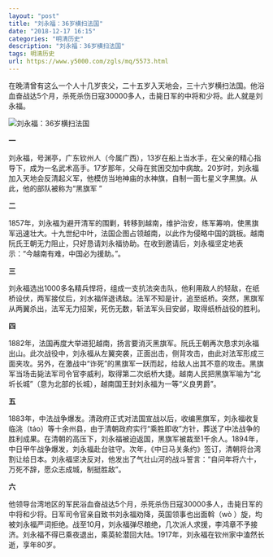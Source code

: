 ```yaml
---
layout: "post"
title: "刘永福：36岁横扫法国"
date: "2018-12-17 16:15"
categories: "明清历史"
description: "刘永福：36岁横扫法国"
tags: 明清历史
url: https://www.y5000.com/zgls/mq/5573.html
---
```






在晚清曾有这么一个人十几岁丧父，二十五岁入天地会，三十六岁横扫法国。他浴血奋战达5个月，杀死杀伤日寇30000多人，击毙日军的中将和少将。此人就是刘永福。

![刘永福：36岁横扫法国](/uploads/allimg/161121/6-161121144HV58.JPG)

**一**

刘永福，号渊亭，广东钦州人（今属广西），13岁在船上当水手，在父亲的精心指导下，成为一名武术高手。17岁那年，父母在贫困交加中病故。20岁时，刘永福加入天地会反清起义军，他模仿当地神庙的水神旗，自制一面七星义字黑旗。从此，他的部队被称为“黑旗军
”

**二**

1857年，刘永福为避开清军的围剿，转移到越南，维护治安，练军筹响，使黑旗军迅速壮大。十九世纪中叶，法国企图占领越南，以此作为侵略中国的跳板。越南阮氏王朝无力阻止，只好恳请刘永福协助。在收到邀请后，刘永福坚定地表示：“今越南有难，中国必为援助。”。

**三**

刘永福选出1000多名精兵悍将，组成一支抗法突击队，他利用敌人的轻敌，在纸桥设伏，两军接仗后，刘水福佯退诱敌。法军不知是计，追至纸桥。突然，黑旗军从两翼杀出，法军无力招架，死伤无数，斩法军头目安邺，取得纸桥战役的胜利。

**四**

1882年，法国再度大举进犯越南，扬言要消灭黑旗军。阮氏王朝再次恳求刘永福出山。此次战役中，刘永福从左翼突袭，正面出击，侧背攻击，由此对法军形成三面夹攻。另外，在激战中“诈死”的黑旗军一跃而起，给敌人出其不意的攻击。黑旗军当场击毙法军司令官李威利，取得第二次纸桥大捷。越南人民把黑旗军喻为“北圻长城”（意为北部的长城），越南国王封刘永福为一等“义良男爵”。

**五**

1883年，中法战争爆发。清政府正式对法国宣战以后，收编黑旗军，刘永福收复临洮（táo）等十余州县，由于清朝政府实行“乘胜即收”方针，葬送了中法战争的胜利成果。在清朝的高压下，刘永福被迫返国，黑旗军被裁至1千余人。1894年，中日甲午战争爆发，刘永福赴台驻守。次年，《中日马关条约》签订，清朝将台湾割让给日本。刘永福坚决反对，他发出了气壮山河的战斗誓言：“自问年将六十，万死不辞，愿众志成城，制挺胜敌”。

**六**

他领导台湾地区的军民浴血奋战达5个月，杀死杀伤日寇30000多人，击毙日军的中将和少将。日军司令官亲自致书刘永福劝降，英国领事也出面斡（wò
）旋，均被刘永福严词拒绝。战至10月，刘永福弹尽粮绝，几次派人求援，李鸿章不予接济。刘永福不得已乘夜退出，乘英轮潜回大陆。1917年，刘永福在钦州家中溘然长逝，享年80岁。

